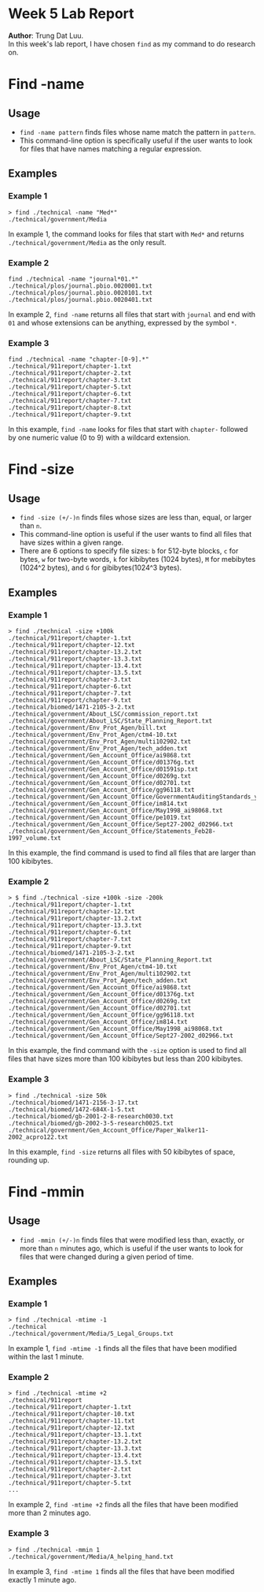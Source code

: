 # Week 5 Lab Report
**Author**: Trung Dat Luu.<br>
In this week's lab report, I have chosen `find` as my command to do research on.
# Find -name
## Usage
* `find -name pattern` finds files whose name match the pattern in `pattern`.
* This command-line option is specifically useful if the user wants to look for files that have names matching a regular expression.
## Examples
### Example 1
```
> find ./technical -name "Med*"
./technical/government/Media
```
In example 1, the command looks for files that start with `Med*` and returns `./technical/government/Media` as the only result.
### Example 2
```
find ./technical -name "journal*01.*"
./technical/plos/journal.pbio.0020001.txt
./technical/plos/journal.pbio.0020101.txt
./technical/plos/journal.pbio.0020401.txt
```
In example 2, `find -name` returns all files that start with `journal` and end with `01` and whose extensions can be anything, expressed by the symbol `*`.
### Example 3
```
find ./technical -name "chapter-[0-9].*"
./technical/911report/chapter-1.txt
./technical/911report/chapter-2.txt
./technical/911report/chapter-3.txt
./technical/911report/chapter-5.txt
./technical/911report/chapter-6.txt
./technical/911report/chapter-7.txt
./technical/911report/chapter-8.txt
./technical/911report/chapter-9.txt
```
In this example, `find -name` looks for files that start with `chapter-` followed by one numeric value (0 to 9) with a wildcard extension.
# Find -size
## Usage
* `find -size (+/-)n` finds files whose sizes are less than, equal, or larger than `n`.
* This command-line option is useful if the user wants to find all files that have sizes within a given range.
* There are 6 options to specify file sizes: `b` for 512-byte blocks, `c` for bytes, `w` for two-byte words, `k` for kibibytes (1024 bytes), `M` for mebibytes (1024^2 bytes), and `G` for gibibytes(1024^3 bytes).
## Examples
### Example 1
```
> find ./technical -size +100k
./technical/911report/chapter-1.txt
./technical/911report/chapter-12.txt
./technical/911report/chapter-13.2.txt
./technical/911report/chapter-13.3.txt
./technical/911report/chapter-13.4.txt
./technical/911report/chapter-13.5.txt
./technical/911report/chapter-3.txt
./technical/911report/chapter-6.txt
./technical/911report/chapter-7.txt
./technical/911report/chapter-9.txt
./technical/biomed/1471-2105-3-2.txt
./technical/government/About_LSC/commission_report.txt
./technical/government/About_LSC/State_Planning_Report.txt
./technical/government/Env_Prot_Agen/bill.txt
./technical/government/Env_Prot_Agen/ctm4-10.txt
./technical/government/Env_Prot_Agen/multi102902.txt
./technical/government/Env_Prot_Agen/tech_adden.txt
./technical/government/Gen_Account_Office/ai9868.txt
./technical/government/Gen_Account_Office/d01376g.txt
./technical/government/Gen_Account_Office/d01591sp.txt
./technical/government/Gen_Account_Office/d0269g.txt
./technical/government/Gen_Account_Office/d02701.txt
./technical/government/Gen_Account_Office/gg96118.txt
./technical/government/Gen_Account_Office/GovernmentAuditingStandards_yb2002ed.txt
./technical/government/Gen_Account_Office/im814.txt
./technical/government/Gen_Account_Office/May1998_ai98068.txt
./technical/government/Gen_Account_Office/pe1019.txt
./technical/government/Gen_Account_Office/Sept27-2002_d02966.txt
./technical/government/Gen_Account_Office/Statements_Feb28-1997_volume.txt
```
In this example, the find command is used to find all files that are larger than 100 kibibytes.
### Example 2
```
> $ find ./technical -size +100k -size -200k
./technical/911report/chapter-1.txt
./technical/911report/chapter-12.txt
./technical/911report/chapter-13.2.txt
./technical/911report/chapter-13.3.txt
./technical/911report/chapter-6.txt
./technical/911report/chapter-7.txt
./technical/911report/chapter-9.txt
./technical/biomed/1471-2105-3-2.txt
./technical/government/About_LSC/State_Planning_Report.txt
./technical/government/Env_Prot_Agen/ctm4-10.txt
./technical/government/Env_Prot_Agen/multi102902.txt
./technical/government/Env_Prot_Agen/tech_adden.txt
./technical/government/Gen_Account_Office/ai9868.txt
./technical/government/Gen_Account_Office/d01376g.txt
./technical/government/Gen_Account_Office/d0269g.txt
./technical/government/Gen_Account_Office/d02701.txt
./technical/government/Gen_Account_Office/gg96118.txt
./technical/government/Gen_Account_Office/im814.txt
./technical/government/Gen_Account_Office/May1998_ai98068.txt
./technical/government/Gen_Account_Office/Sept27-2002_d02966.txt
```
In this example, the find command with the `-size` option is used to find all files that have sizes more than 100 kibibytes but less than 200 kibibytes.
### Example 3
```
> find ./technical -size 50k
./technical/biomed/1471-2156-3-17.txt
./technical/biomed/1472-684X-1-5.txt
./technical/biomed/gb-2001-2-8-research0030.txt
./technical/biomed/gb-2002-3-5-research0025.txt
./technical/government/Gen_Account_Office/Paper_Walker11-2002_acpro122.txt
```
In this example, `find -size` returns all files with 50 kibibytes of space, rounding up.
# Find -mmin
## Usage
* `find -mmin (+/-)n` finds files that were modified less than, exactly, or more than `n` minutes ago, which is useful if the user wants to look for files that were changed during a given period of time.
## Examples
### Example 1
```
> find ./technical -mtime -1
./technical
./technical/government/Media/5_Legal_Groups.txt
```
In example 1, `find -mtime -1` finds all the files that have been modified within the last 1 minute.
### Example 2
```
> find ./technical -mtime +2
./technical/911report
./technical/911report/chapter-1.txt
./technical/911report/chapter-10.txt
./technical/911report/chapter-11.txt
./technical/911report/chapter-12.txt
./technical/911report/chapter-13.1.txt
./technical/911report/chapter-13.2.txt
./technical/911report/chapter-13.3.txt
./technical/911report/chapter-13.4.txt
./technical/911report/chapter-13.5.txt
./technical/911report/chapter-2.txt
./technical/911report/chapter-3.txt
./technical/911report/chapter-5.txt
...
```
In example 2, `find -mtime +2` finds all the files that have been modified more than 2 minutes ago.
### Example 3
```
> find ./technical -mmin 1
./technical/government/Media/A_helping_hand.txt
```
In example 3, `find -mtime 1` finds all the files that have been modified exactly 1 minute ago.